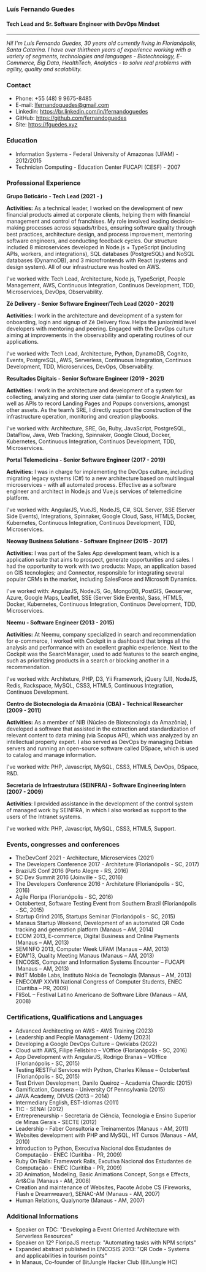 ### Luís Fernando Guedes
#### Tech Lead and Sr. Software Engineer with DevOps Mindset
---

*Hi! I'm Luís Fernando Guedes, 30 years old currently living in Florianópolis, Santa Catarina. I have over thirtheen years of experience working with a variety of segments, technologies and languages - Biotechnology, E-Commerce, Big Data, HealthTech, Analytics - to solve real problems with agility, quality and scalability.*

### Contact
* Phone: +55 (48) 9 9675-8485
* E-mail: lfernandoguedes@gmail.com
* Linkedin: https://br.linkedin.com/in/lfernandoguedes
* GitHub: https://github.com/fernandoguedes
* Site: https://fguedes.xyz

### Education
* Information Systems - Federal University of Amazonas (UFAM) - 2012/2015
* Technician Computing - Education Center FUCAPI (CESF) - 2007

### Professional Experience

__Grupo Boticário - Tech Lead (2021 - )__

__Activities:__ As a technical leader, I worked on the development of new financial products aimed at corporate clients, helping them with financial management and control of franchises. My role involved leading decision-making processes across squads/tribes, ensuring software quality through best practices, architecture design, and process improvement, mentoring software engineers, and conducting feedback cycles. Our structure included 8 microservices developed in Node.js + TypeScript (including APIs, workers, and integrations), SQL databases (PostgreSQL) and NoSQL databases (DynamoDB), and 3 microfrontends with React (systems and design system). All of our infrastructure was hosted on AWS.

I've worked with: Tech Lead, Architecture, Node.js, TypeScript, People Management, AWS, Continuous Integration, Continuos Development, TDD, Microservices, DevOps, Observability.


__Zé Delivery - Senior Software Engineer/Tech Lead (2020 - 2021)__

__Activities:__ I work in the architecture and development of a system for onboarding, login and signup of Zé Delivery flow. Helps the junior/mid level developers with mentoring and peering. Engaged with the DevOps culture aiming at improvements in the observability and operating routines of our applications.

I've worked with: Tech Lead, Architecture, Python, DynamoDB, Cognito, Events, PostgreSQL, AWS, Serverless, Continuous Integration, Continuos Development, TDD, Microservices, DevOps, Observability.

__Resultados Digitais - Senior Software Engineer (2019 - 2021)__

__Activities:__ I work in the architecture and development of a system for collecting, analyzing and storing user data (similar to Google Analytics), as well as APIs to record Landing Pages and Popups conversions, amongst other assets.
As the team’s SRE, I directly support the construction of the infrastructure operation, monitoring and creation playbooks.

I've worked with: Architecture, SRE, Go, Ruby, JavaScript, PostgreSQL, DataFlow, Java, Web Tracking, Spinnaker, Google Cloud, Docker, Kubernetes, Continuous Integration, Continuos Development, TDD, Microservices.

__Portal Telemedicina - Senior Software Engineer (2017 - 2019)__

__Activities:__ I was in charge for implementing the DevOps culture, including migrating legacy systems (C#) to a new architecture based on multilingual microservices - with all automated process. Effective as a software engineer and architect in Node.js and Vue.js services of telemedicine platform.

I've worked with: AngularJS, VueJS, NodeJS, C#, SQL Server, SSE (Server Side Events), Integrations, Spinnaker, Google Cloud, Sass, HTML5, Docker, Kubernetes, Continuous Integration, Continuos Development, TDD, Microservices.

__Neoway Business Solutions - Software Engineer (2015 - 2017)__

__Activities:__ I was part of the Sales App development team, which is a application suite that aims to prospect, generate opportunities and sales. I had the opportunity to work with two products: Maps, an application based on GIS tecnologies; and Connector, responsible for integrating several popular CRMs in the market, including SalesForce and Microsoft Dynamics.

I've worked with: AngularJS, NodeJS, Go, MongoDB, PostGIS, Geoserver, Azure, Google Maps, Leaflet, SSE (Server Side Events), Sass, HTML5, Docker, Kubernetes, Continuous Integration, Continuos Development, TDD, Microservices.

__Neemu - Software Engineer (2013 - 2015)__

__Activities:__ At Neemu, company specialized in search and recommendation for e-commerce, I worked with Cockpit in a dashboard that brings all the analysis and performance with an excellent graphic experience. Next to the Cockpit was the SearchManager, used to add features to the search engine, such as prioritizing products in a search or blocking another in a recommendation.

I've worked with: Architeture, PHP, D3, Yii Framework, jQuery (UI), NodeJS, Redis, Rackspace, MySQL, CSS3, HTML5, Continuous Integration, Continuos Development.

__Centro de Biotecnologia da Amazônia (CBA) - Technical Researcher (2009 - 2011)__

__Activities:__ As a member of NIB (Núcleo de Biotecnologia da Amazônia), I developed a software that assisted in the extraction and standardization of relevant content to data mining (via Scopus API), which was analyzed by an intellectual property expert. I also served as DevOps by managing Debian servers and running an open-source software called DSpace, which is used to catalog and manage information.

I've worked with: PHP, Javascript, MySQL, CSS3, HTML5, DevOps, DSpace, R&D.

__Secretaria de Infraestrutura (SEINFRA) - Software Engineering Intern (2007 - 2009)__

__Activities__: I provided assistance in the development of the control system of managed work by SEINFRA, in which I also worked as support to the users of the Intranet systems.

I've worked with: PHP, Javascript, MySQL, CSS3, HTML5, Support.

### Events, congresses and conferences
* TheDevConf 2021 - Architecture, Microservices (2021)
* The Developers Conference 2017 - Architeture (Florianópolis - SC, 2017)
* BrazilJS Conf 2016 (Porto Alegre - RS, 2016)
* SC Dev Summit 2016 (Joinville - SC, 2016)
* The Developers Conference 2016 - Architeture (Florianópolis - SC, 2016)
* Agile Floripa (Florianópolis - SC, 2016)
* Octobertest, Software Testing Event from Southern Brazil (Florianópolis - SC, 2015)
* Startup Grind 2015, Startups Seminar (Florianópolis - SC, 2015)
* Manaus Startup Weekend, Development of an automated QR Code tracking and generation platform (Manaus – AM, 2014)
* ECOM 2013, E-commerce, Digital Business and Online Payments (Manaus – AM, 2013)
* SEMINFO 2013, Computer Week UFAM (Manaus – AM, 2013)
* EQM'13, Quality Meeting Manaus (Manaus – AM, 2013)
* ENCOSIS, Computer and Information Systems Encounter – FUCAPI (Manaus – AM, 2013)
* INdT Mobile Labs, Instituto Nokia de Tecnologia (Manaus – AM, 2013)
* ENECOMP XXVIII National Congress of Computer Students, ENEC (Curitiba – PR, 2009)
* FliSoL – Festival Latino Americano de Software Libre (Manaus – AM, 2008)

### Certifications, Qualifications and Languages
* Advanced Architecting on AWS - AWS Training (2023)
* Leadership and People Management - Udemy (2023) 
* Developing a Google DevOps Culture – Qwiklabs (2022) 
* Cloud with AWS, Filipe Felisbino – VOffice (Florianópolis - SC, 2016)
* App Development with AngularJS, Rodrigo Branas – VOffice (Florianópolis - SC, 2015)
* Testing RESTFul Services with Python, Charles Kilesse – Octobertest (Florianópolis - SC, 2015)
* Test Driven Development, Danilo Queiroz – Academia Chaordic (2015)
* Gamification, Coursera – University Of Pennsylvania (2015)
* JAVA Academy, DIVUS (2013 – 2014)
* Intermediary English, EST-Idiomas (2011)
* TIC - SENAI (2012)
* Entrepreneurship - Secretaria de Ciência, Tecnologia e Ensino Superior de Minas Gerais - SECTE (2012)
* Leadership - Faber Consultoria e Treinamentos (Manaus - AM, 2011)
* Websites development with PHP and MySQL, HT Cursos (Manaus - AM, 2010)
* Introduction to Python, Executiva Nacional dos Estudantes de Computação - ENEC (Curitiba - PR, 2009)
* Ruby On Rails: Framework Rails, Excutiva Nacional dos Estudantes de Computação - ENEC (Curitiba - PR, 2009)
* 3D Animation, Modeling, Basic Animations Concept, Songs e Effects, Art&Cia (Manaus - AM, 2008)
* Creation and maintenance of Websites, Pacote Adobe CS (Fireworks, Flash e Dreamweaver), SENAC-AM (Manaus - AM, 2007)
* Human Relations, Qualynorte (Manaus - AM, 2007)

### Additional Informations
* Speaker on TDC: "Developing a Event Oriented Architecture with Serverless Resources"
* Speaker on 12º FloripaJS meetup: "Automating tasks with NPM scripts"
* Expanded abstract published in ENCOSIS 2013: "QR Code - Systems and applicabilities in tourism points"
* In Manaus, Co-founder of BitJungle Hacker Club (BitJungle HC)